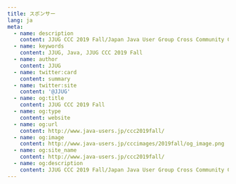 ```yaml
---
title: スポンサー
lang: ja
meta:
  - name: description
    content: JJUG CCC 2019 Fall/Japan Java User Group Cross Community Conference 2019 Fall
  - name: keywords
    content: JJUG, Java, JJUG CCC 2019 Fall
  - name: author
    content: JJUG
  - name: twitter:card
    content: summary
  - name: twitter:site
    content: '@JJUG'
  - name: og:title
    content: JJUG CCC 2019 Fall
  - name: og:type
    content: website
  - name: og:url
    content: http://www.java-users.jp/ccc2019fall/
  - name: og:image
    content: http://www.java-users.jp/cccimages/2019fall/og_image.png
  - name: og:site_name
    content: http://www.java-users.jp/ccc2019fall/
  - name: og:description
    content: JJUG CCC 2019 Fall/Japan Java User Group Cross Community Conference 2019 Fall
---
```

<Sponsor/>
<Footer/>
